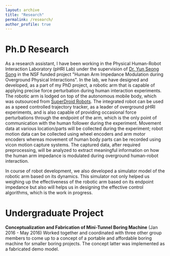 ```yaml
---
layout: archive
title: "Research"
permalink: /research/
author_profile: true
---
```


Ph.D Research
=========
As a research assistant, I have been working in the Physical Human-Robot Interaction Laboratory (pHRI Lab) under the supervision of [Dr. Yun Seong Song](https://mae.mst.edu/facultyandstaff/facultysong/) in the NSF funded project "Human Arm Impedance Modulation during Overground Physical Interactions". In the lab, we have designed and developed, as a part of my PhD project, a robotic arm that is capable of applying precise force perturbation during human interaction experiments. The robotic arm is lodged on top of the autonomous mobile body, which was outsourced from [SuperDroid Robots](https://www.superdroidrobots.com/shop/item.aspx/ig52-db4-4wd-all-terrain-heavy-duty-robot-platform/1648/). The integrated robot can be used as a speed controlled trajectory tracker, as a leader of overground pHRI experiments, and is also capable of providing occasional force perturbations through the endpoint of the arm, which is the only point of communication with the human follower during the experiment. Movement data at various location/parts will be collected during the experiment; robot motion data can be collected using wheel encoders and arm motor encoders whereas movement of human body parts can be recorded using vicon motion capture systems. The captured data, after required preprocessing, will be analyzed to extract meaningful information on how the human arm impedance is modulated during overground human-robot interaction. 

In course of robot development, we also developed a simulator model of the robotic arm based on its dynamics. This simulator not only helped us weighing up the effectiveness of the robotic arm based on its endpoint impedance but also will helps us in designing the effective control algorithms, which is the work in progress.

Undergraduate Project
=========
**Conceptualization and Fabrication of Mini-Tunnel Boring Machine** (Jan 2016 - May 2016)
Worked together and coordinated with three other group members to come up to a concept of a portable and affordable boring machine for smaller boring projects. The concept latter was implemented as a fabricated demo model.
